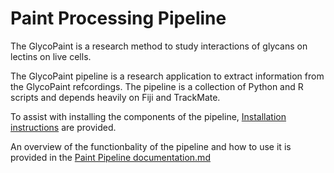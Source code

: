 # Paint Processing Pipeline


The GlycoPaint is a research method to study interactions of glycans on lectins on live cells.

The GlycoPaint pipeline is a research application to extract information from the GlycoPaint refcordings. The pipeline is a collection of Python and R scripts and depends heavily on Fiji and TrackMate.

To assist with installing the components of the pipeline, [Installation instructions](Installation) are provided.

An overview of the functionbality of the pipeline and how to use it is provided in the [Paint Pipeline documentation.md](Paint_Pipeline_documentation.md)